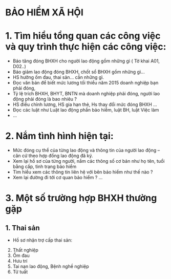 # BẢO HIỂM XÃ HỘI


# 1. Tìm hiểu tổng quan các công việc và quy trình thực hiện các công việc:
- Báo tăng đóng BHXH cho người lao động gồm những gì ( Tờ khai A01, D02..)
- Báo giảm lao động đóng BHXH, chốt sổ BHXH gồm những gì...
- HS hưởng ốm đau, thai sản... cần những gì.
- Đọc văn bản để biết mức lương tối thiểu năm 2015 doanh nghiệp bạn phải đóng,
- Tỷ lệ trích BHXH, BHYT, BNTN mà doanh nghiệp phải đóng, người lao động phải đóng là bao nhiêu ?
- HS điều chỉnh lương, HS gia hạn thẻ, Hs thay đổi mức đóng BHXH ...
- Đọc các luật như Luật lao động phần bảo hiểm, luật BH, luật Việc làm
- ...

# 2. Nắm tình hình hiện tại:
- Mức đóng cụ thể của từng lao động và thông tin của người lao động – căn cứ theo hợp đồng lao động đã ký.
- Xem lại hồ sơ của từng người, nắm các thông số cơ bản như họ tên, tuổi bằng cấp, tình trạng bảo hiểm
- Tìm hiểu xem các thông tin liên hệ với bên bảo hiểm như thế nào ?
- Xem lại đường đi tới cơ quan bảo hiểm ?
...  

# 3. Một số trường hợp BHXH thường gặp  
## 1. Thai sản 
- Hồ sơ nhận trợ cấp thai sản: 
2. Thất nghiệp 
3. Ốm đau 
4. Hưu trí 
5. Tai nạn lao động, Bệnh nghề nghiệp 
6. Tử tuất 

